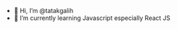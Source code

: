 - 👋 Hi, I’m @tatakgalih
- 🌱 I’m currently learning Javascript especially React JS

<!---
tatakgalih/tatakgalih is a ✨ special ✨ repository because its `README.md` (this file) appears on your GitHub profile.
You can click the Preview link to take a look at your changes.
--->
